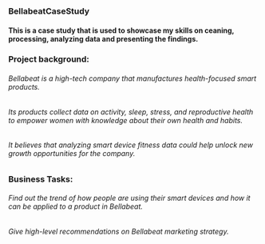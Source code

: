 ### BellabeatCaseStudy
#### This is a case study that is used to showcase my skills on ceaning, processing, analyzing data and presenting the findings.
### Project background: 
###### Bellabeat is a high-tech company that manufactures health-focused smart products. 
###### Its products collect data on activity, sleep, stress, and reproductive health to empower women with knowledge about their own health and habits.
######  It believes that analyzing smart device fitness data could help unlock new growth opportunities for the company.
### Business Tasks:
###### Find out the trend of how people are using their smart devices and how it can be applied to a product in Bellabeat. 
###### Give high-level recommendations on Bellabeat marketing strategy.


